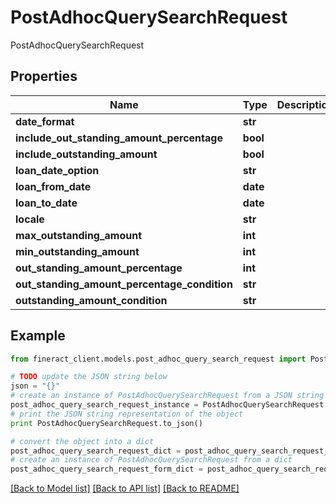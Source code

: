 # PostAdhocQuerySearchRequest

PostAdhocQuerySearchRequest

## Properties

Name | Type | Description | Notes
------------ | ------------- | ------------- | -------------
**date_format** | **str** |  | [optional] 
**include_out_standing_amount_percentage** | **bool** |  | [optional] 
**include_outstanding_amount** | **bool** |  | [optional] 
**loan_date_option** | **str** |  | [optional] 
**loan_from_date** | **date** |  | [optional] 
**loan_to_date** | **date** |  | [optional] 
**locale** | **str** |  | [optional] 
**max_outstanding_amount** | **int** |  | [optional] 
**min_outstanding_amount** | **int** |  | [optional] 
**out_standing_amount_percentage** | **int** |  | [optional] 
**out_standing_amount_percentage_condition** | **str** |  | [optional] 
**outstanding_amount_condition** | **str** |  | [optional] 

## Example

```python
from fineract_client.models.post_adhoc_query_search_request import PostAdhocQuerySearchRequest

# TODO update the JSON string below
json = "{}"
# create an instance of PostAdhocQuerySearchRequest from a JSON string
post_adhoc_query_search_request_instance = PostAdhocQuerySearchRequest.from_json(json)
# print the JSON string representation of the object
print PostAdhocQuerySearchRequest.to_json()

# convert the object into a dict
post_adhoc_query_search_request_dict = post_adhoc_query_search_request_instance.to_dict()
# create an instance of PostAdhocQuerySearchRequest from a dict
post_adhoc_query_search_request_form_dict = post_adhoc_query_search_request.from_dict(post_adhoc_query_search_request_dict)
```
[[Back to Model list]](../README.md#documentation-for-models) [[Back to API list]](../README.md#documentation-for-api-endpoints) [[Back to README]](../README.md)


